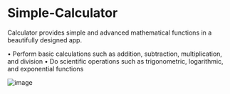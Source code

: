 # Simple-Calculator


Calculator provides simple and advanced mathematical functions in a beautifully designed app.

• Perform basic calculations such as addition, subtraction, multiplication, and division
• Do scientific operations such as trigonometric, logarithmic, and exponential functions


![image](https://user-images.githubusercontent.com/52374633/180649822-45c6b19e-92f2-42fc-b5b2-61e9c1c16966.png)

